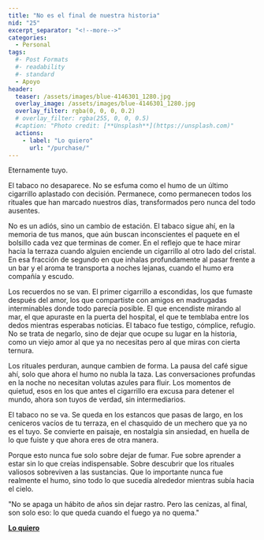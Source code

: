 ```yaml
---
title: "No es el final de nuestra historia"
nid: "25"
excerpt_separator: "<!--more-->"
categories:
  - Personal
tags:
  #- Post Formats
  #- readability
  #- standard
  - Apoyo
header:
  teaser: /assets/images/blue-4146301_1280.jpg
  overlay_image: /assets/images/blue-4146301_1280.jpg
  overlay_filter: rgba(0, 0, 0, 0.2)
  # overlay_filter: rgba(255, 0, 0, 0.5)
  #caption: "Photo credit: [**Unsplash**](https://unsplash.com)"
  actions:
    - label: "Lo quiero"
      url: "/purchase/"
---
```


Eternamente tuyo.

<!--more-->

El tabaco no desaparece. No se esfuma como el humo de un último cigarrillo aplastado con decisión. Permanece, como permanecen todos los rituales que han marcado nuestros días, transformados pero nunca del todo ausentes.

No es un adiós, sino un cambio de estación. El tabaco sigue ahí, en la memoria de tus manos, que aún buscan inconscientes el paquete en el bolsillo cada vez que terminas de comer. En el reflejo que te hace mirar hacia la terraza cuando alguien enciende un cigarrillo al otro lado del cristal. En esa fracción de segundo en que inhalas profundamente al pasar frente a un bar y el aroma te transporta a noches lejanas, cuando el humo era compañía y escudo.

Los recuerdos no se van. El primer cigarrillo a escondidas, los que fumaste después del amor, los que compartiste con amigos en madrugadas interminables donde todo parecía posible. El que encendiste mirando al mar, el que apuraste en la puerta del hospital, el que te temblaba entre los dedos mientras esperabas noticias. El tabaco fue testigo, cómplice, refugio. No se trata de negarlo, sino de dejar que ocupe su lugar en la historia, como un viejo amor al que ya no necesitas pero al que miras con cierta ternura.

Los rituales perduran, aunque cambien de forma. La pausa del café sigue ahí, solo que ahora el humo no nubla la taza. Las conversaciones profundas en la noche no necesitan volutas azules para fluir. Los momentos de quietud, esos en los que antes el cigarrillo era excusa para detener el mundo, ahora son tuyos de verdad, sin intermediarios.

El tabaco no se va. Se queda en los estancos que pasas de largo, en los ceniceros vacíos de tu terraza, en el chasquido de un mechero que ya no es el tuyo. Se convierte en paisaje, en nostalgia sin ansiedad, en huella de lo que fuiste y que ahora eres de otra manera.

Porque esto nunca fue solo sobre dejar de fumar. Fue sobre aprender a estar sin lo que creías indispensable. Sobre descubrir que los rituales valiosos sobreviven a las sustancias. Que lo importante nunca fue realmente el humo, sino todo lo que sucedía alrededor mientras subía hacia el cielo.

"No se apaga un hábito de años sin dejar rastro. Pero las cenizas, al final, son solo eso: lo que queda cuando el fuego ya no quema."


[**Lo quiero**](/purchase/)


